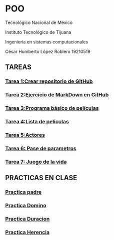 # POO
Tecnológico   Nacional   de   México

Instituto Tecnológico de Tijuana

Ingeniería en sistemas computacionales

César Humberto López Roblero 19210519


## TAREAS

### [Tarea 1:Crear repositorio de GitHub](https://github.com/CesarHLR/POO)
### [Tarea 2:Ejercicio de MarkDown en GitHub](https://github.com/CesarHLR/POO/tree/master/Setup)
### [Tarea 3:Programa básico de películas](https://github.com/CesarHLR/POO/blob/master/Peliculas/Program.cs)
### [Tarea 4:Lista de peliculas](https://github.com/CesarHLR/POO/blob/master/ListaPeliculas/Program.cs)
### [Tarea 5:Actores](https://github.com/CesarHLR/POO/blob/master/Actores/Program.cs)
### [Tarea 6: Pase de parametros](https://github.com/CesarHLR/POO/blob/master/Parametros/Program.cs)
### [Tarea 7: Juego de la vida](https://github.com/CesarHLR/GameOfLifeHacktoberfest/blob/master/LopezRoblero/Program.cs)

## PRACTICAS EN CLASE

### [Practica padre](https://github.com/CesarHLR/POO/blob/master/Padre/Program.cs)
### [Practica Domino](https://github.com/CesarHLR/POO/blob/master/Domino/Program.cs)
### [Practica Duracion](https://github.com/CesarHLR/POO/blob/master/Duracion/Program.cs)
### [Practica Herencia](https://github.com/CesarHLR/POO/blob/master/HerenciaPersona/Program.cs)
